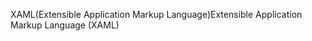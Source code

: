 <span data-ttu-id="2e1ca-101">XAML(Extensible Application Markup Language)</span><span class="sxs-lookup"><span data-stu-id="2e1ca-101">Extensible Application Markup Language (XAML)</span></span>